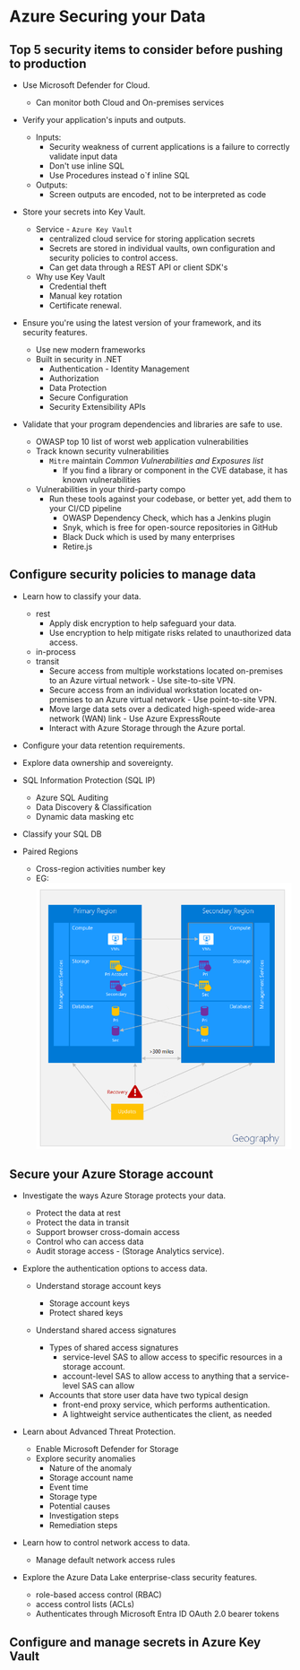 # Azure Securing your Data

## Top 5 security items to consider before pushing to production

- Use Microsoft Defender for Cloud.
    - Can monitor both Cloud and On-premises services

- Verify your application's inputs and outputs.
    - Inputs:
        - Security weakness of current applications is a failure to correctly validate input data
        - Don't use inline SQL
        - Use Procedures instead o`f inline SQL
    - Outputs:
        - Screen outputs are encoded, not to be interpreted as code

- Store your secrets into Key Vault.
    - Service - `Azure Key Vault`
        - centralized cloud service for storing application secrets
        - Secrets are stored in individual vaults, own configuration and security policies to control access.
        - Can get data through a REST API or client SDK's
    - Why use Key Vault
        - Credential theft
        - Manual key rotation
        - Certificate renewal.

- Ensure you're using the latest version of your framework, and its security features.
    - Use new modern frameworks
    - Built in security in .NET
        - Authentication - Identity Management
        - Authorization
        - Data Protection
        - Secure Configuration
        - Security Extensibility APIs

- Validate that your program dependencies and libraries are safe to use.
    - OWASP top 10 list of worst web application vulnerabilities
    - Track known security vulnerabilities 
        - `Mitre` maintain *Common Vulnerabilities and Exposures list*
            - If you find a library or component in the CVE database, it has known vulnerabilities
    - Vulnerabilities in your third-party compo
        - Run these tools against your codebase, or better yet, add them to your CI/CD pipeline
            - OWASP Dependency Check, which has a Jenkins plugin
            - Snyk, which is free for open-source repositories in GitHub
            - Black Duck which is used by many enterprises
            - Retire.js


## Configure security policies to manage data

- Learn how to classify your data.
    - rest
        - Apply disk encryption to help safeguard your data.
        - Use encryption to help mitigate risks related to unauthorized data access.
    - in-process
    - transit
        - Secure access from multiple workstations located on-premises to an Azure virtual network - Use site-to-site VPN.
        - Secure access from an individual workstation located on-premises to an Azure virtual network - Use point-to-site VPN.
        - Move large data sets over a dedicated high-speed wide-area network (WAN) link - Use Azure ExpressRoute
        - Interact with Azure Storage through the Azure portal.

- Configure your data retention requirements.
- Explore data ownership and sovereignty.

- SQL Information Protection (SQL IP)
    - Azure SQL Auditing
    - Data Discovery & Classification
    - Dynamic data masking etc

- Classify your SQL DB
- Paired Regions
    - Cross-region activities number key
    - EG: ![paired-region](paired-region.png) 


## Secure your Azure Storage account

- Investigate the ways Azure Storage protects your data.
    - Protect the data at rest
    - Protect the data in transit
    - Support browser cross-domain access
    - Control who can access data
    - Audit storage access - (Storage Analytics service).

- Explore the authentication options to access data.
    - Understand storage account keys
        - Storage account keys
        - Protect shared keys

    - Understand shared access signatures
        - Types of shared access signatures
            - service-level SAS to allow access to specific resources in a storage account.
            - account-level SAS to allow access to anything that a service-level SAS can allow
        - Accounts that store user data have two typical design
            - front-end proxy service, which performs authentication.
            - A lightweight service authenticates the client, as needed


- Learn about Advanced Threat Protection.
    - Enable Microsoft Defender for Storage
    - Explore security anomalies
        - Nature of the anomaly
        - Storage account name
        - Event time
        - Storage type
        - Potential causes
        - Investigation steps
        - Remediation steps

- Learn how to control network access to data.
    - Manage default network access rules

- Explore the Azure Data Lake enterprise-class security features.
    - role-based access control (RBAC)
    - access control lists (ACLs) 
    - Authenticates through Microsoft Entra ID OAuth 2.0 bearer tokens


## Configure and manage secrets in Azure Key Vault